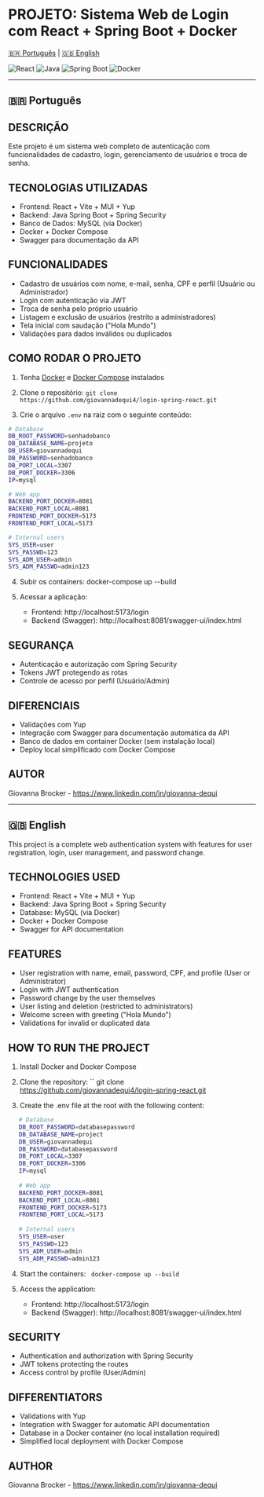 # PROJETO: Sistema Web de Login com React + Spring Boot + Docker

[🇧🇷 Português](#pt) | [🇬🇧 English](#en)

![React](https://img.shields.io/badge/React-20232A?style=for-the-badge&logo=react&logoColor=61DAFB)
![Java](https://img.shields.io/badge/Java-ED8B00?style=for-the-badge&logo=java&logoColor=white)
![Spring Boot](https://img.shields.io/badge/Spring_Boot-6DB33F?style=for-the-badge&logo=springboot&logoColor=white)
![Docker](https://img.shields.io/badge/Docker-2496ED?style=for-the-badge&logo=docker&logoColor=white)

---

## 🇧🇷 <a name="pt"></a>Português
DESCRIÇÃO
---------
Este projeto é um sistema web completo de autenticação com funcionalidades de cadastro, login, gerenciamento de usuários e troca de senha.

TECNOLOGIAS UTILIZADAS
-----------------------
- Frontend: React + Vite + MUI + Yup
- Backend: Java Spring Boot + Spring Security
- Banco de Dados: MySQL (via Docker)
- Docker + Docker Compose
- Swagger para documentação da API

FUNCIONALIDADES
---------------
- Cadastro de usuários com nome, e-mail, senha, CPF e perfil (Usuário ou Administrador)
- Login com autenticação via JWT
- Troca de senha pelo próprio usuário
- Listagem e exclusão de usuários (restrito a administradores)
- Tela inicial com saudação ("Hola Mundo")
- Validações para dados inválidos ou duplicados

COMO RODAR O PROJETO
---------------------
1. Tenha [Docker](https://docs.docker.com/engine/install/) e [Docker Compose](https://docs.docker.com/compose/install/) instalados

2. Clone o repositório:
   `git clone https://github.com/giovannadequi4/login-spring-react.git`

3. Crie o arquivo `.env` na raiz com o seguinte conteúdo:

``` bash
# Database
DB_ROOT_PASSWORD=senhadobanco
DB_DATABASE_NAME=projeto
DB_USER=giovannadequi
DB_PASSWORD=senhadobanco
DB_PORT_LOCAL=3307
DB_PORT_DOCKER=3306
IP=mysql

# Web app
BACKEND_PORT_DOCKER=8081
BACKEND_PORT_LOCAL=8081
FRONTEND_PORT_DOCKER=5173
FRONTEND_PORT_LOCAL=5173

# Internal users
SYS_USER=user
SYS_PASSWD=123
SYS_ADM_USER=admin
SYS_ADM_PASSWD=admin123
```

4. Subir os containers:
   docker-compose up --build

5. Acessar a aplicação:
   - Frontend: http://localhost:5173/login
   - Backend (Swagger): http://localhost:8081/swagger-ui/index.html

SEGURANÇA
---------
- Autenticação e autorização com Spring Security
- Tokens JWT protegendo as rotas
- Controle de acesso por perfil (Usuário/Admin)

DIFERENCIAIS
-------------------------
- Validações com Yup
- Integração com Swagger para documentação automática da API
- Banco de dados em container Docker (sem instalação local)
- Deploy local simplificado com Docker Compose

AUTOR
-----
Giovanna Brocker - https://www.linkedin.com/in/giovanna-dequi

---

## 🇬🇧 <a name="en"></a>English

This project is a complete web authentication system with features for user registration, login, user management, and password change.

TECHNOLOGIES USED
-----------------

- Frontend: React + Vite + MUI + Yup
- Backend: Java Spring Boot + Spring Security
- Database: MySQL (via Docker)
- Docker + Docker Compose
- Swagger for API documentation

FEATURES
--------
- User registration with name, email, password, CPF, and profile (User or Administrator)
- Login with JWT authentication
- Password change by the user themselves
- User listing and deletion (restricted to administrators)
- Welcome screen with greeting ("Hola Mundo")
- Validations for invalid or duplicated data

HOW TO RUN THE PROJECT
----------------------
1. Install Docker and Docker Compose
2. Clone the repository:
   `` git clone https://github.com/giovannadequi4/login-spring-react.git
    

3. Create the .env file at the root with the following content:
    
``` bash
   # Database
   DB_ROOT_PASSWORD=databasepassword
   DB_DATABASE_NAME=project
   DB_USER=giovannadequi
   DB_PASSWORD=databasepassword
   DB_PORT_LOCAL=3307
   DB_PORT_DOCKER=3306
   IP=mysql
   
   # Web app
   BACKEND_PORT_DOCKER=8081
   BACKEND_PORT_LOCAL=8081
   FRONTEND_PORT_DOCKER=5173
   FRONTEND_PORT_LOCAL=5173
   
   # Internal users
   SYS_USER=user
   SYS_PASSWD=123
   SYS_ADM_USER=admin
   SYS_ADM_PASSWD=admin123
```
4. Start the containers:
  ``  docker-compose up --build ``

5. Access the application:
   - Frontend: http://localhost:5173/login
   - Backend (Swagger): http://localhost:8081/swagger-ui/index.html

SECURITY
--------
- Authentication and authorization with Spring Security
- JWT tokens protecting the routes
- Access control by profile (User/Admin)

DIFFERENTIATORS
---------------
- Validations with Yup
- Integration with Swagger for automatic API documentation
- Database in a Docker container (no local installation required)
- Simplified local deployment with Docker Compose

AUTHOR
------
Giovanna Brocker - https://www.linkedin.com/in/giovanna-dequi
